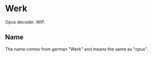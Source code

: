 # Werk

Opus decoder. WIP.

## Name

The name comes from german "Werk" and means the same as "opus".
